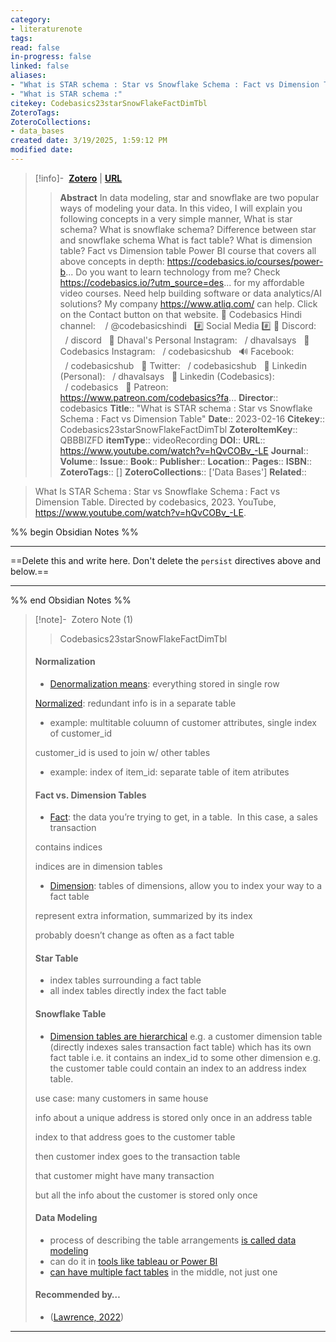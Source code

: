 ```yaml
---
category: 
- literaturenote
tags:
read: false
in-progress: false
linked: false
aliases:
- "What is STAR schema : Star vs Snowflake Schema : Fact vs Dimension Table"
- "What is STAR schema :"
citekey: Codebasics23starSnowFlakeFactDimTbl
ZoteroTags: 
ZoteroCollections: 
- data_bases
created date: 3/19/2025, 1:59:12 PM
modified date:
---
```


> [!info]- &nbsp;[**Zotero**](zotero://select/library/items/QBBBIZFD)  | [**URL**](https://www.youtube.com/watch?v=hQvCOBv_-LE)
>> **Abstract**
> In data modeling, star and snowflake are two popular ways of modeling your data. In this video, I will explain you following concepts in a very simple manner,  What is star schema? What is snowflake schema? Difference between star and snowflake schema What is fact table? What is dimension table? Fact vs Dimension table  Power BI course that covers all above concepts in depth: https://codebasics.io/courses/power-b...  Do you want to learn technology from me? Check https://codebasics.io/?utm_source=des... for my affordable video courses.  Need help building software or data analytics/AI solutions? My company https://www.atliq.com/ can help. Click on the Contact button on that website.  🎥 Codebasics Hindi channel:    / @codebasicshindi    #️⃣ Social Media #️⃣ 🔗 Discord:    / discord   📸 Dhaval's Personal Instagram:   / dhavalsays   📸 Codebasics Instagram:   / codebasicshub   🔊 Facebook:   / codebasicshub   📱 Twitter:   / codebasicshub   📝 Linkedin (Personal):   / dhavalsays   📝 Linkedin (Codebasics):    / codebasics   🔗 Patreon: https://www.patreon.com/codebasics?fa...
> > **Director**:: codebasics
> **Title**:: "What is STAR schema : Star vs Snowflake Schema : Fact vs Dimension Table"
> **Date**:: 2023-02-16
> **Citekey**:: Codebasics23starSnowFlakeFactDimTbl
> **ZoteroItemKey**:: QBBBIZFD
> **itemType**:: videoRecording
> **DOI**:: 
> **URL**:: https://www.youtube.com/watch?v=hQvCOBv_-LE
> **Journal**:: 
> **Volume**:: 
> **Issue**:: 
> **Book**:: 
> **Publisher**:: 
> **Location**:: 
> **Pages**:: 
> **ISBN**:: 
> **ZoteroTags**:: []
> **ZoteroCollections**:: ['Data Bases']
> **Related**::

>  What Is STAR Schema : Star vs Snowflake Schema : Fact vs Dimension Table. Directed by codebasics, 2023. YouTube, https://www.youtube.com/watch?v=hQvCOBv_-LE.

%% begin Obsidian Notes %%
___
==Delete this and write here. Don't delete the `persist` directives above and below.==
___
%% end Obsidian Notes %%
> [!note]- &nbsp;Zotero Note (1)
>>Codebasics23starSnowFlakeFactDimTbl
> 
> #### Normalization
> 
> - [Denormalization means](https://youtu.be/hQvCOBv_-LE?t=47): everything stored in single row
> 
> [Normalized](https://youtu.be/hQvCOBv_-LE?t=57): redundant info is in a separate table
> 
> - example: multitable coluumn of customer attributes, single index of customer_id
> 
> 
> customer_id is used to join w/ other tables
> - example: index of item_id: separate table of item atributes
> 
> #### Fact vs. Dimension Tables
> 
> - [Fact](https://youtu.be/hQvCOBv_-LE?t=215): the data you’re trying to get, in a table.  In this case, a sales transaction
> 
> 
> contains indices
> 
> 
> indices are in dimension tables
> - [Dimension](https://youtu.be/hQvCOBv_-LE?t=205): tables of dimensions, allow you to index your way to a fact table
> 
> 
> represent extra information, summarized by its index
> 
> 
> probably doesn’t change as often as a fact table
> 
> #### Star Table
> 
> - index tables surrounding a fact table
> - all index tables directly index the fact table
> 
> #### Snowflake Table
> 
> - [Dimension tables are hierarchical](https://youtu.be/hQvCOBv_-LE?t=278) e.g. a customer dimension table (directly indexes sales transaction fact table) which has its own fact table i.e. it contains an index_id to some other dimension e.g. the customer table could contain an index to an address index table.
> 
> 
> use case: many customers in same house
> 
> 
> info about a unique address is stored only once in an address table
> 
> 
> index to that address goes to the customer table
> 
> 
> 
> 
> then customer index goes to the transaction table
> 
> 
> that customer might have many transaction
> 
> 
> but all the info about the customer is stored only once
> 
> #### Data Modeling
> 
> - process of describing the table arrangements [is called data modeling](https://youtu.be/hQvCOBv_-LE?t=320)
> - can do it in [tools like tableau or Power BI](https://youtu.be/hQvCOBv_-LE?t=331)
> - [can have multiple fact tables](https://youtu.be/hQvCOBv_-LE?t=320) in the middle, not just one
> 
> #### Recommended by…
> 
> - ([Lawrence, 2022](zotero://select/library/items/B7TNABNU))
> 
>
---